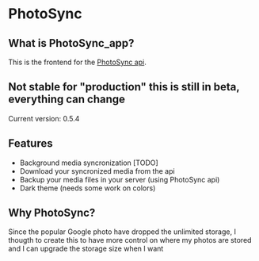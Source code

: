 # PhotoSync
## What is PhotoSync_app?

This is the frontend for the [PhotoSync api](https://github.com/leopi99/photoSync_api).

## Not stable for "production" this is still in beta, everything can change
Current version: 0.5.4
## Features

- Background media syncronization [TODO]
- Download your syncronized media from the api
- Backup your media files in your server (using PhotoSync api)
- Dark theme (needs some work on colors)

## Why PhotoSync?
Since the popular Google photo have dropped the unlimited storage, I thougth to create this to have more control on where my photos are stored and I can upgrade the storage size when I want 
